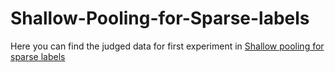 # Shallow-Pooling-for-Sparse-labels
Here you can find the judged data for first experiment in [Shallow pooling for sparse labels
](https://arxiv.org/abs/2109.00062)
